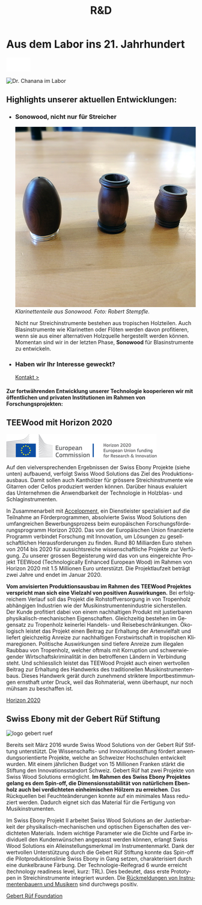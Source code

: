 ﻿---
lang: de
title: 'R&D'
order: 4
---

<div class="full-width-kenburns">
<div class="wrap-bg-image">

# Aus dem Labor ins 21. Jahrhundert

![](/assets/images/arrow-d-white.svg)

</div>
<img srcset="/assets/images/RD_cover_2x.jpg"
     src="/assets/images/RD_cover.jpg" alt="Dr. Chanana im Labor">
</div>

<div class="full-width">
<div class="wrap -cols2">

## Highlights unserer aktuellen Entwicklungen:

- ### Sonowood, nicht nur für Streicher
  ![Klarinettenteile aus Sonowood](/assets/images/RD_clarinet.jpg)
  *Klarinettenteile aus Sonowood. Foto: Robert Stempfle.*

  Nicht nur Streichinstrumente bestehen aus tropischen Holzteilen. Auch Blasinstrumente wie Klarinetten oder Flöten werden davon profitieren, wenn sie aus einer alternativen Holzquelle hergestellt werden können. Momentan sind wir in der letzten Phase, **Sonowood** für Blasinstrumente zu entwickeln.

- ### Haben wir Ihr Interesse geweckt?

  <a class="btn -red" href="/de/contact">Kontakt ></a>

</div>
</div>

<div class="full-width-grey">
<div class="wrap">

#### Zur fortwährenden Entwicklung unserer Technologie kooperieren wir mit öffentlichen und privaten Institutionen im Rahmen von Forschungsprojekten:

## TEEWood mit Horizon 2020

![logo horizon 2020](/assets/images/Partner_6_Horizon2020_Tropical_Wood_Tropenholz_Ersatz_Replacement_Alternative_Swiss_Ebony_Ebenholz_Palisander_Holz_SwissWoodSolutions_Klimaschutz_ETH_Zuerich.png)

Auf den vielversprechenden Ergebnissen der Swiss Ebony Projekte (siehe unten) aufbauend, verfolgt Swiss Wood Solutions das Ziel des Produktionsausbaus. Damit sollen auch Kanthölzer für grössere Streichinstrumente wie Gitarren oder Cellos produziert werden können. Darüber hinaus evaluiert das Unternehmen die Anwendbarkeit der Technologie in Holzblas- und Schlaginstrumenten.

In Zusammenarbeit mit [Accelopment](http://www.accelopment.com), ein Dienstleister spezialisiert auf die Teilnahme an Förderprogrammen, absolvierte Swiss Wood Solutions den umfangreichen Bewerbungsprozess beim europäischen Forschungsförderungsprogramm Horizon 2020. Das von der Europäischen Union finanzierte Programm verbindet Forschung mit Innovation, um Lösungen zu gesellschaftlichen Herausforderungen zu finden. Rund 80 Milliarden Euro stehen von 2014 bis 2020 für aussichtsreiche wissenschaftliche Projekte zur Verfügung. Zu unserer grossen Begeisterung wird das von uns eingereichte Projekt TEEWood (Technologically Enhanced European Wood) im Rahmen von Horizon 2020 mit 1.5 Millionen Euro unterstützt. Die Projektlaufzeit beträgt zwei Jahre und endet im Januar 2020.

**Vom anvisierten Produktionsausbau im Rahmen des TEEWood Projektes verspricht man sich eine Vielzahl von positiven Auswirkungen.** Bei erfolgreichem Verlauf soll das Projekt die Rohstoffversorgung in von Tropenholz abhängigen Industrien wie der Musikinstrumentenindustrie sicherstellen. Der Kunde profitiert dabei von einem nachhaltigen Produkt mit justierbaren physikalisch-mechanischen Eigenschaften. Gleichzeitig bestehen im Gegensatz zu Tropenholz keinerlei Handels- und Reisebeschränkungen.
Ökologisch leistet das Projekt einen Beitrag zur Erhaltung der Artenvielfalt und liefert gleichzeitig Anreize zur nachhaltigen Forstwirtschaft in tropischen Klimaregionen. Politische Auswirkungen sind tiefere Anreize zum illegalen Raubbau von Tropenholz, welcher oftmals mit Korruption und schwerwiegender Wirtschaftskriminalität in den betroffenen Ländern in Verbindung steht. Und schliesslich leistet das TEEWood Projekt auch einen wertvollen Beitrag zur Erhaltung des Handwerks des traditionellen Musikinstrumentenbaus. Dieses Handwerk gerät durch zunehmend striktere Importbestimmungen ernsthaft unter Druck, weil das Rohmaterial, wenn überhaupt, nur noch mühsam zu beschaffen ist.

[Horizon 2020](https://ec.europa.eu/programmes/horizon2020/what-horizon-2020)

</div>
</div>

<div class="full-width">
<div class="wrap -cols2">

## Swiss Ebony mit der Gebert Rüf Stiftung

![logo gebert ruef](/assets/images/Partner_7_GebertRüf_Tropical_Wood_Tropenholz_Ersatz_Replacement_Alternative_Swiss_Ebony_Ebenholz_Palisander_Holz_SwissWoodSolutions_Klimaschutz_ETH_Zuerich.png)

Bereits seit März 2016 wurde Swiss Wood Solutions von der Gebert Rüf Stiftung unterstützt. Die Wissenschafts- und Innovationsstiftung fördert anwendungsorientierte Projekte, welche an Schweizer Hochschulen entwickelt wurden. Mit einem jährlichen Budget von 15 Millionen Franken stärkt die Stiftung den Innovationsstandort Schweiz.
Gebert Rüf hat zwei Projekte von Swiss Wood Solutions ermöglicht. **Im Rahmen des Swiss Ebony Projektes gelang es dem Spin-off, die Dimensionsstabilität von natürlichem Ebenholz auch bei verdichteten einheimischen Hölzern zu erreichen**. Das Rückquellen bei Feuchteänderungen konnte auf ein minimales Mass reduziert werden. Dadurch eignet sich das Material für die Fertigung von Musikinstrumenten.

Im Swiss Ebony Projekt II arbeitet Swiss Wood Solutions an der Justierbarkeit der physikalisch-mechanischen und optischen Eigenschaften des verdichteten Materials. Indem wichtige Parameter wie die Dichte und Farbe individuell den Kundenwünschen angepasst werden können, erlangt Swiss Wood Solutions ein Alleinstellungsmerkmal im Instrumentenmarkt.
Dank der wertvollen Unterstützung durch die Gebert Rüf Stiftung konnte das Spin-off die Pilotproduktionslinie Swiss Ebony in Gang setzen, charakterisiert durch eine dunkelbraune Färbung. Der Technologie-Reifegrad 6 wurde erreicht (technology readiness level, kurz: TRL). Dies bedeutet, dass erste Prototypen in Streichinstrumente integriert wurden. Die [Rückmeldungen von Instrumentenbauern und Musikern](/Testimonials_DE) sind durchwegs positiv.

[Gebert Rüf Foundation](https://www.grstiftung.ch/de.html)



</div>
</div>